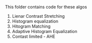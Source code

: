 This folder contains code for these algos

1) Lienar Contrast Stretching
2) Histogram equalization
3) Hitogram Matching
4) Adaptive Histogram Equalization
5) Contast limited - AHE
